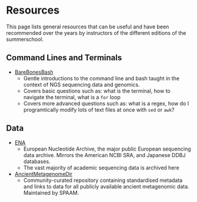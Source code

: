 # Resources

This page lists general resources that can be useful and have been recommended
over the years by instructors of the different editions of the summerschool.

## Command Lines and Terminals

- [BareBonesBash](https://barebonesbash.github.io/)
  - Gentle introductions to the command line and bash taught in the context of
    NGS sequencing data and genomics.
  - Covers basic questions such as: what is the terminal, how to navigate the
    terminal, what is a `for` loop
  - Covers more advanced questions such as: what is a regex, how do I
    programtically modify lots of text files at once with `sed` or `awk`?

## Data

- [ENA](https://www.ebi.ac.uk/ena/browser/view/)
  - European Nucleotide Archive, the major public European sequencing data
    archive. Mirrors the American NCBI SRA, and Japanese DDBJ databases.
  - The vast majority of academic sequencing data is archived here
- [AncientMetagenomeDir](https://github.com/SPAAM-community/AncientMetagenomeDir/)
  - Community-curated repository containing standardised metadata and links to
    data for all publicly available ancient metagenomic data. Maintained by
    SPAAM.
